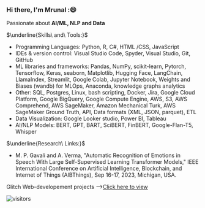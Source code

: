 ### Hi there, I'm Mrunal :😄
Passionate about **AI/ML, NLP and Data** 

$\underline{Skills\ and\ Tools:}$ 

- Programming Languages: Python, R, C#, HTML /CSS, JavaScript
- IDEs & version control: Visual Studio Code, Spyder, Visual Studio, Git, GitHub
- ML libraries and frameworks: Pandas, NumPy, scikit-learn, Pytorch, Tensorflow, Keras, seaborn, Matplotlib, Hugging Face, LangChain, LlamaIndex, Streamlit, Google Colab, Jupyter Notebook, Weights and Biases (wandb) for MLOps, Anaconda, knowledge graphs analytics
- Other:  SQL,  Postgres, Linux, bash scripting, Docker, Jira, Google Cloud Platform, Google BigQuery, Google Compute Engine, AWS, S3, AWS Comprehend, AWS SageMaker, Amazon Mechanical Turk, AWS SageMaker Ground Truth, API, Data formats (XML, JSON, parquet), ETL
- Data Visualization: Google Looker studio, Power BI, Tableau
- AI/NLP Models: BERT, GPT, BART, SciBERT, FinBERT, Google-Flan-T5, Whisper

$\underline{Research\ Links:}$ 

- M. P. Gavali and A. Verma, "Automatic Recognition of Emotions in Speech With Large Self-Supervised Learning Transformer Models," IEEE International Conference on Artificial Intelligence, Blockchain, and Internet of Things (AIBThings), Sep 16-17, 2023, Michigan, USA.


<!--

Big Data on Contract Interpretation: https://papers.ssrn.com/sol3/papers.cfm?abstract_id=4465559


## <img height="40" src="https://raw.githubusercontent.com/innng/innng/master/assets/kyubey.gif"/> Welcome to my github profile

<div align="center">
<img src="https://github.com/raghavk16/raghavk16/blob/master/octo.gif" alt="GitHub Logo" width="150" height="150" />
</div> 
-->

<!--
**Mrunal-G/Mrunal-G** is a ✨ _special_ ✨ repository because its `README.md` (this file) appears on your GitHub profile.

Here are some ideas to get you started:

- 🔭 I’m currently working on ...
- 🌱 I’m currently learning ...
- 👯 I’m looking to collaborate on ...
- 🤔 I’m looking for help with ...
- 💬 Ask me about ...
- 📫 How to reach me: ...
- 😄 Pronouns: ...
- ⚡ Fun fact: ...




github-readme-stats-tau-dusky.vercel.app




![Mrunal's github stats](https://github-readme-stats-tau-dusky.vercel.app/api?username=Mrunal-G&show_icons=true&hide_border=true)
<br /> 
-->


Glitch Web-developement projects  -->[Click here to view](https://glitch.com/@mrunalgavali.927)

![visitors](https://visitor-badge.laobi.icu/badge?page_id=Mrunal-G.Mrunal-G)  
